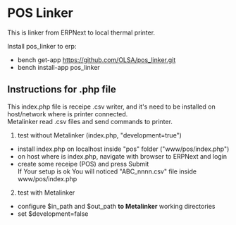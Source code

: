 # POS Linker

This is linker from ERPNext to local thermal printer.

Install pos_linker to erp:

* bench get-app https://github.com/OLSA/pos_linker.git  
* bench install-app pos_linker  

## Instructions for .php file

This index.php file is receipe .csv writer, and it's need to be installed on host/network where is printer connected.  
Metalinker read .csv files and send commands to printer.

1. test without Metalinker (index.php, "development=true")
* install index.php on localhost inside "pos" folder ("www/pos/index.php")
* on host where is index.php, navigate with browser to ERPNext and login
* create some receipe (POS) and press Submit  
If Your setup is ok You will noticed "ABC_nnnn.csv" file inside www/pos/index.php

2. test with Metalinker
* configure $in_path and $out_path <b>to Metalinker</b> working directories
* set $development=false
